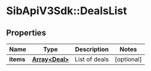 # SibApiV3Sdk::DealsList

## Properties
Name | Type | Description | Notes
------------ | ------------- | ------------- | -------------
**items** | [**Array&lt;Deal&gt;**](Deal.md) | List of deals | [optional] 


